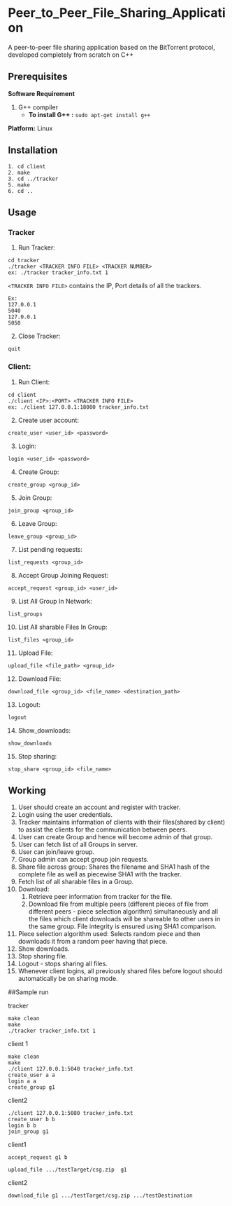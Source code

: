 # Peer_to_Peer_File_Sharing_Application
A peer-to-peer file sharing application based on the BitTorrent protocol, developed completely from scratch on C++



## Prerequisites

**Software Requirement**

1. G++ compiler
   - **To install G++ :** `sudo apt-get install g++`


**Platform:** Linux <br/>

## Installation

```
1. cd client
2. make
3. cd ../tracker
5. make
6. cd ..
```

## Usage

### Tracker

1. Run Tracker:

```
cd tracker
./tracker​ <TRACKER INFO FILE> <TRACKER NUMBER>
ex: ./tracker tracker_info.txt 1
```

`<TRACKER INFO FILE>` contains the IP, Port details of all the trackers.

```
Ex:
127.0.0.1
5040
127.0.0.1
5050
```

2. Close Tracker:

```
quit
```

### Client:

1. Run Client:

```
cd client
./client​ <IP>:<PORT> <TRACKER INFO FILE>
ex: ./client 127.0.0.1:18000 tracker_info.txt
```

2. Create user account:

```
create_user​ <user_id> <password>
```

3. Login:

```
login​ <user_id> <password>
```

4. Create Group:

```
create_group​ <group_id>
```

5. Join Group:

```
join_group​ <group_id>
```

6. Leave Group:

```
leave_group​ <group_id>
```

7. List pending requests:

```
list_requests ​<group_id>
```

8. Accept Group Joining Request:

```
accept_request​ <group_id> <user_id>
```

9. List All Group In Network:

```
list_groups
```

10. List All sharable Files In Group:

```
list_files​ <group_id>
```

11. Upload File:

```
​upload_file​ <file_path> <group_id​>
```

12. Download File:​

```
download_file​ <group_id> <file_name> <destination_path>
```

13. Logout:​

```
logout
```

14. Show_downloads: ​

```
show_downloads
```

15. Stop sharing: ​

```
stop_share ​<group_id> <file_name>
```

## Working

1. User should create an account and register with tracker.
2. Login using the user credentials.
3. Tracker maintains information of clients with their files(shared by client) to assist the clients for the communication between peers.
4. User can create Group and hence will become admin of that group.
5. User can fetch list of all Groups in server.
6. User can join/leave group.
7. Group admin can accept group join requests.
8. Share file across group: Shares the filename and SHA1 hash of the complete file as well as piecewise SHA1 with the tracker.
9. Fetch list of all sharable files in a Group.
10. Download:
    1. Retrieve peer information from tracker for the file.
    2. Download file from multiple peers (different pieces of file from different peers - ​piece selection algorithm​) simultaneously and all the files which client downloads will be shareable to other users in the same group. File integrity is ensured using SHA1 comparison.
11. Piece selection algorithm used: Selects random piece and then downloads it from a random peer having that piece.
12. Show downloads.
13. Stop sharing file.
14. Logout - stops sharing all files.
15. Whenever client logins, all previously shared files before logout should automatically be on sharing mode.

##Sample run

tracker
```
make clean
make
./tracker tracker_info.txt 1
```

client 1
```
make clean
make
./client 127.0.0.1:5040 tracker_info.txt
create_user a a
login a a
create_group g1
```

client2
```
./client 127.0.0.1:5080 tracker_info.txt
create_user b b
login b b
join_group g1
```

client1
```
accept_request g1 b

upload_file .../testTarget/csg.zip  g1
```

client2

```
download_file g1 .../testTarget/csg.zip .../testDestination
```
